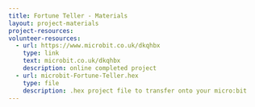 ```yaml
---
title: Fortune Teller - Materials
layout: project-materials
project-resources: 
volunteer-resources:
  - url: https://www.microbit.co.uk/dkqhbx
    type: link
    text: microbit.co.uk/dkqhbx
    description: online completed project
  - url: microbit-Fortune-Teller.hex
    type: file
    description: .hex project file to transfer onto your micro:bit
---
```

